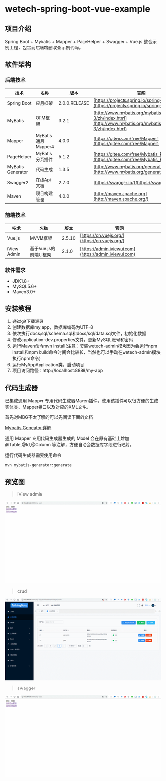 # wetech-spring-boot-vue-example

## 项目介绍

Spring Boot + Mybatis + Mapper + PageHelper + Swagger  + Vue.js 整合示例工程，包含前后端增删改查示例代码。

## 软件架构
### 后端技术

技术 | 名称 | 版本 | 官网
----|------|----|----
Spring Boot | 应用框架 | 2.0.0.RELEASE | [https://projects.spring.io/spring-boot/](https://projects.spring.io/spring-boot/)
MyBatis | ORM框架 | 3.2.1 |  [http://www.mybatis.org/mybatis-3/zh/index.html](http://www.mybatis.org/mybatis-3/zh/index.html)
Mapper | MyBatis 通用 Mapper4 | 4.0.0 |  [https://gitee.com/free/Mapper](https://gitee.com/free/Mapper)
PageHelper | MyBatis 分页插件 | 5.1.2 |  [https://gitee.com/free/Mybatis_PageHelper](https://gitee.com/free/Mybatis_PageHelper)
MyBatis Generator | 代码生成 | 1.3.5 |  [http://www.mybatis.org/generator/index.html](http://www.mybatis.org/generator/index.html)
Swagger2 | 在线Api文档 | 2.7.0 |  [https://swagger.io/](https://swagger.io/)
Maven | 项目构建管理 | 4.0.0 |  [http://maven.apache.org](http://maven.apache.org/)

### 前端技术

技术 | 名称 | 版本 |  官网
----|------|----|----
Vue.js | MVVM框架 | 2.5.10 |  [https://cn.vuejs.org/](https://cn.vuejs.org/)
iView Admin | 基于Vue.js的前端UI框架 | 2.1.0 |  [https://admin.iviewui.com](https://admin.iviewui.com)

### 软件需求

- JDK1.8+
- MySQL5.6+
- Maven3.0+

## 安装教程

1. 通过git下载源码
2. 创建数据库my_app，数据库编码为UTF-8
3. 依次执行docs/sql/schema.sql和docs/sql/data.sql文件，初始化数据
3. 修改application-dev.properties文件，更新MySQL账号和密码
4. 运行Maven命令mvn install(注意：安装wetech-admin模块因为会运行npm install和npm build命令时间会比较长，当然也可以手动在wetech-admin模块执行npm命令)
5. 运行MyAppApplication类，启动项目
6. 项目访问路径：http://localhost:8888/my-app

## 代码生成器

已集成通用 Mapper 专用代码生成器Maven插件，使用该插件可以很方便的生成实体类、Mapper接口以及对应的XML文件。

首先对MBG不太了解的可以先阅读下面的文档

[Mybatis Geneator 详解](https://blog.csdn.net/isea533/article/details/42102297)

通用 Mapper 专用代码生成器生成的 Model 会在原有基础上增加 @Table,@Id,@Column 等注解，方便自动会数据库字段进行映射。

运行代码生成器需要使用命令

`mvn mybatis-generator:generate`


## 预览图

> iView admin

![](docs/preview/1.gif)

> crud

![](docs/preview/2.gif)

> swagger

![](docs/preview/3.gif)
